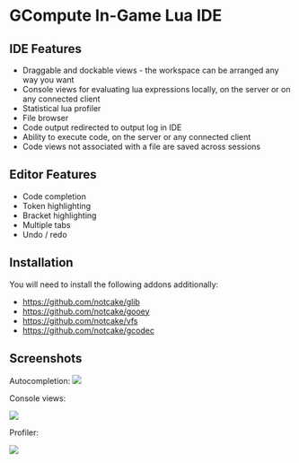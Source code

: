 GCompute In-Game Lua IDE
========================

IDE Features
------------------------
- Draggable and dockable views - the workspace can be arranged any way you want
- Console views for evaluating lua expressions locally, on the server or on any connected client
- Statistical lua profiler
- File browser
- Code output redirected to output log in IDE
- Ability to execute code, on the server or any connected client
- Code views not associated with a file are saved across sessions

Editor Features
------------------------
- Code completion
- Token highlighting
- Bracket highlighting
- Multiple tabs
- Undo / redo

Installation
------------------------
You will need to install the following addons additionally:

- https://github.com/notcake/glib
- https://github.com/notcake/gooey
- https://github.com/notcake/vfs
- https://github.com/notcake/gcodec

Screenshots
------------------------
Autocompletion:
![](https://i.minus.com/iwcm9pQstP58J.png)

Console views:

![](https://dl.dropboxusercontent.com/u/7290193/Screenshots/Garrysmod/GCompute/Console/Console5.png)

Profiler:

![](http://i5.minus.com/iA98twkAWUybJ.png)

